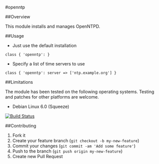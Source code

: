 #openntp

##Overview

This module installs and manages OpenNTPD.

##Usage

* Just use the default installation
```
class { 'openntp': }
```

* Specify a list of time servers to use
```
class { 'openntp': server => ['ntp.example.org'] }
```

##Limitations

The module has been tested on the following operating systems. Testing and patches for other platforms are welcome.

* Debian Linux 6.0 (Squeeze)

[![Build Status](https://travis-ci.org/tohuwabohu/tohuwabohu-openntp.png?branch=master)](https://travis-ci.org/tohuwabohu/tohuwabohu-openntp)

##Contributing

1. Fork it
2. Create your feature branch (`git checkout -b my-new-feature`)
3. Commit your changes (`git commit -am 'Add some feature'`)
4. Push to the branch (`git push origin my-new-feature`)
5. Create new Pull Request
